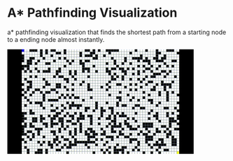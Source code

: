 # A* Pathfinding Visualization

a* pathfinding visualization that finds the shortest path from a starting node to a ending node almost instantly.

![pathfinding gif](assets/pathfinding.gif)
